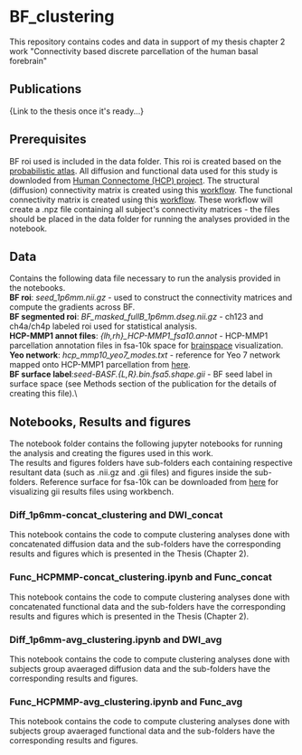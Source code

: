 # BF_clustering

This repository contains codes and data in support of my thesis chapter 2 work "Connectivity based discrete parcellation of the human basal forebrain" 

## Publications

{Link to the thesis once it's ready...}

## Prerequisites

BF roi used is included in the data folder. This roi is created based on the [probabilistic atlas](https://pubmed.ncbi.nlm.nih.gov/18585468/).
All diffusion and functional data used for this study is downloded from [Human Connectome (HCP) project](http://www.humanconnectomeproject.org/).
The structural (diffusion) connectivity matrix is created using this [workflow](https://github.com/sudesnac/diffparc-smk). 
The functional connectivity matrix is created using this [workflow](https://github.com/khanlab/subcorticalparc-smk).
These workflow will create a .npz file containing all subject's connectivity matrices - the files should be placed in the data folder for running the analyses provided in the notebook. 

## Data

Contains the following data file necessary to run the analysis provided in the notebooks.\
**BF roi**: _seed_1p6mm.nii.gz_ - used to construct the connectivity matrices and compute the gradients across BF.\
**BF segmented roi**: _BF_masked_fullB_1p6mm.dseg.nii.gz_ - ch123 and ch4a/ch4p labeled roi used for statistical analysis.\
**HCP-MMP1 annot files**: *{lh,rh}_HCP-MMP1_fsa10.annot* - HCP-MMP1 parcellation annotation files in fsa-10k space for [brainspace](https://brainspace.readthedocs.io/en/stable/index.html) visualization.\
**Yeo network**: *hcp_mmp10_yeo7_modes.txt* - reference for Yeo 7 network mapped onto HCP-MMP1 parcellation from [here](https://pubmed.ncbi.nlm.nih.gov/30793087/).\
**BF surface label**:_seed-BASF.{L,R}.bin.fsa5.shape.gii_ - BF seed label in surface space (see Methods section of the publication for the details of creating this file).\

## Notebooks, Results and figures 

The notebook folder contains the following jupyter notebooks for running the analysis and creating the figures used in this work.\
The results and figures folders have sub-folders each containing respective resultant data (such as .nii.gz and .gii files) and figures inside the sub-folders. Reference surface for fsa-10k can be downloaded from [here](https://github.com/MICA-MNI/BrainSpace/tree/master/brainspace/datasets/surfaces) for visualizing gii results files using workbench.

### Diff_1p6mm-concat_clustering and DWI_concat

This notebook contains the code to compute clustering analyses done with concatenated diffusion data and the sub-folders have the corresponding results and figures which is presented in the Thesis (Chapter 2).

### Func_HCPMMP-concat_clustering.ipynb and Func_concat

This notebook contains the code to compute clustering analyses done with concatenated functional data and the sub-folders have the corresponding results and figures which is presented in the Thesis (Chapter 2).

### Diff_1p6mm-avg_clustering.ipynb and DWI_avg

This notebook contains the code to compute clustering analyses done with subjects group avaeraged diffusion data and the sub-folders have the corresponding results and figures.

### Func_HCPMMP-avg_clustering.ipynb and Func_avg

This notebook contains the code to compute clustering analyses done with subjects group avaeraged functional data and the sub-folders have the corresponding results and figures.
